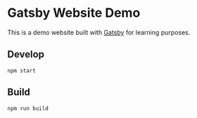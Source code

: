 # Gatsby Website Demo

This is a demo website built with [Gatsby](https://www.gatsbyjs.org/) for learning purposes.

## Develop

```shell
npm start
```

## Build

```shell
npm run build
```
